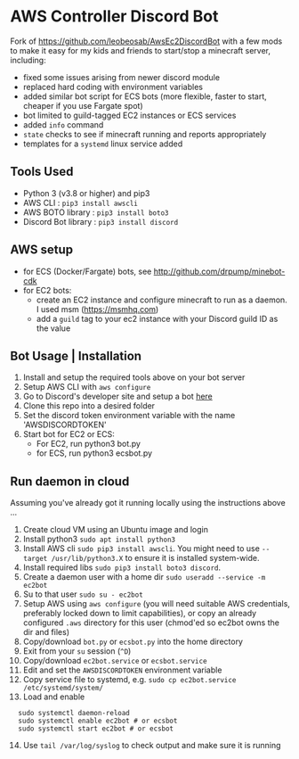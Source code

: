 # AWS Controller Discord Bot
Fork of https://github.com/leobeosab/AwsEc2DiscordBot with a few mods to make it easy for 
my kids and friends to start/stop a minecraft server, including:
* fixed some issues arising from newer discord module
* replaced hard coding with environment variables
* added similar bot script for ECS bots (more flexible, faster to start, cheaper if you use Fargate spot)
* bot limited to guild-tagged EC2 instances or ECS services
* added `info` command
* `state` checks to see if minecraft running and reports appropriately
* templates for a `systemd` linux service added

## Tools Used
* Python 3 (v3.8 or higher) and pip3
* AWS CLI : ```pip3 install awscli ```
* AWS BOTO library : ``` pip3 install boto3 ```
* Discord Bot library : ``` pip3 install discord ```

## AWS setup
* for ECS (Docker/Fargate) bots, see http://github.com/drpump/minebot-cdk
* for EC2 bots:
  - create an EC2 instance and configure minecraft to run as a daemon. I used msm (https://msmhq.com)
  - add a `guild` tag to your ec2 instance with your Discord guild ID as the value
  
## Bot Usage | Installation
1. Install and setup the required tools above on your bot server
2. Setup AWS CLI with ``` aws configure ```
3. Go to Discord's developer site and setup a bot [here](https://discordapp.com/developers)
4. Clone this repo into a desired folder
5. Set the discord token environment variable with the name 'AWSDISCORDTOKEN'
6. Start bot for EC2 or ECS:
   * For EC2, run python3 bot.py
   * for ECS, run python3 ecsbot.py
## Run daemon in cloud
Assuming you've already got it running locally using the instructions above ...
1. Create cloud VM using an Ubuntu image and login
2. Install python3 ```sudo apt install python3```
3. Install AWS cli ```sudo pip3 install awscli```. You might need to use ```--target /usr/lib/python3.X``` to ensure it is installed system-wide.
4. Install required libs ```sudo pip3 install boto3 discord```. 
5. Create a daemon user with a home dir ```sudo useradd --service -m ec2bot```
6. Su to that user ```sudo su - ec2bot```
7. Setup AWS using ```aws configure``` (you will need suitable AWS credentials, preferably locked down to limit capabilities), or copy an already configured `.aws` directory for this user (chmod'ed so ec2bot owns the dir and files)
8. Copy/download `bot.py` or `ecsbot.py` into the home directory
9. Exit from your `su` session (```^D```)
10. Copy/download `ec2bot.service` or `ecsbot.service`
11. Edit and set the `AWSDISCORDTOKEN` environment variable
12. Copy service file to systemd, e.g. ```sudo cp ec2bot.service /etc/systemd/system/```
13. Load and enable 
```
  sudo systemctl daemon-reload 
  sudo systemctl enable ec2bot # or ecsbot
  sudo systemctl start ec2bot # or ecsbot
```
14. Use `tail /var/log/syslog` to check output and make sure it is running
